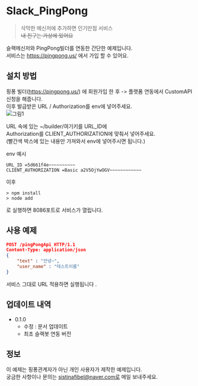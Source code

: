 # Slack_PingPong
> 삭막한 메신저에 추가하면 인기만점  서비스<br>
~~내 친구는 가상에 있어요~~

슬랙메신저와 PingPong빌더를 연동한 간단한 예제입니다.<br>
서비스는 https://pingpong.us/ 에서 가입 할 수 있어요.

## 설치 방법
핑퐁 빌더(https://pingpong.us/) 에 회원가입 한 후 -> 플랫폼 연동에서 CustomAPI 신청을 해줍니다.<br>
이후 발급받은 URL / Authorization를 env에 넣어주세요.<br>![그림1](https://user-images.githubusercontent.com/36251104/64138253-34733780-ce37-11e9-8a26-cab4ad72363f.png)

URL 속에 있는 ~/builder/여기키를 URL_ID에 <br>
Authorization를 CLIENT_AUTHORIZATION에 맞춰서 넣어주세요.<br>
(빨간색 박스에 있는 내용만 가져와서 env에 넣어주시면 됩니다.)<br>

env 예시<br>

```
URL_ID =5d661f4e~~~~~~~~~~
CLIENT_AUTHORIZATION =Basic a2V5OjYwOGV~~~~~~~~~~~~
```

이후<br>

```shell
> npm install
> node add
```

로 실행하면 8086포트로 서비스가 열립니다.<br>

## 사용 예제

```json
POST /pingPongApi HTTP/1.1
Content-Type: application/json
{
	"text" : "안녕~",
	"user_name" : "테스트이름"	
}
```

서비스 그대로 URL 적용하면 실행됩니다 .

## 업데이트 내역

* 0.1.0
    * 수정 : 문서 업데이트
    * 최초 슬랙봇 연동 버전

## 정보

이 예제는 핑퐁관계자가 아닌 개인 사용자가 제작한 예제입니다. <br>궁금한 사항이나 문의는 sistinafibel@naver.com로 메일 보내주세요.